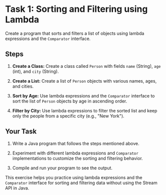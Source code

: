# Task 1: Sorting and Filtering using Lambda

Create a program that sorts and filters a list of objects using lambda expressions and the `Comparator` interface.

## Steps

1. **Create a Class:** Create a class called `Person` with fields `name` (String), `age` (int), and `city` (String).

2. **Create a List:** Create a list of `Person` objects with various names, ages, and cities.

3. **Sort by Age:** Use lambda expressions and the `Comparator` interface to sort the list of `Person` objects by age in ascending order.

4. **Filter by City:** Use lambda expressions to filter the sorted list and keep only the people from a specific city (e.g., "New York").

## Your Task

1. Write a Java program that follows the steps mentioned above.

2. Experiment with different lambda expressions and `Comparator` implementations to customize the sorting and filtering behavior.

3. Compile and run your program to see the output.

This exercise helps you practice using lambda expressions and the `Comparator` interface for sorting and filtering data without using the Stream API in Java.
